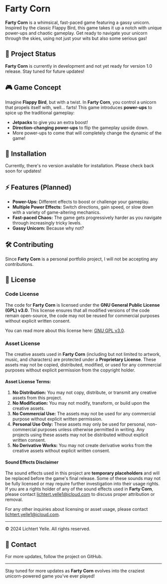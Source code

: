 # Farty Corn

**Farty Corn** is a whimsical, fast-paced game featuring a gassy unicorn. Inspired by the classic Flappy Bird, this game takes it up a notch with unique power-ups and chaotic gameplay. Get ready to navigate your unicorn through the skies, using not just your wits but also some serious gas!

## 🚀 Project Status
**Farty Corn** is currently in development and not yet ready for version 1.0 release. Stay tuned for future updates!

## 🎮 Game Concept
Imagine **Flappy Bird**, but with a twist. In **Farty Corn**, you control a unicorn that propels itself with, well... farts! This game introduces **power-ups** to spice up the traditional gameplay:

- **Jetpacks** to give you an extra boost!
- **Direction-changing power-ups** to flip the gameplay upside down.
- More power-ups to come that will completely change the dynamic of the game!

## 🔧 Installation
Currently, there's no version available for installation. Please check back soon for updates!

## ⚡ Features (Planned)
- **Power-Ups:** Different effects to boost or challenge your gameplay.
- **Multiple Power Effects:** Switch directions, gain speed, or slow down with a variety of game-altering mechanics.
- **Fast-paced Chaos:** The game gets progressively harder as you navigate through increasingly tricky levels.
- **Gassy Unicorn:** Because why not?

## 🛠️ Contributing
Since **Farty Corn** is a personal portfolio project, I will not be accepting any contributions. 

## 📜 License

### Code License
The code for **Farty Corn** is licensed under the **GNU General Public License (GPL) v3.0**. This license ensures that all modified versions of the code remain open-source, the code may not be reused for commercial purposes without explicit written consent.

You can read more about this license here: [GNU GPL v3.0](https://www.gnu.org/licenses/gpl-3.0.html).

### Asset License
The creative assets used in **Farty Corn** (including but not limited to artwork, music, and characters) are protected under a **Proprietary License**. These assets may not be copied, distributed, modified, or used for any commercial purposes without explicit permission from the copyright holder.

#### Asset License Terms:
1. **No Distribution:** You may not copy, distribute, or transmit any creative assets from this project.
2. **No Modification:** You may not modify, transform, or build upon the creative assets.
3. **No Commercial Use:** The assets may not be used for any commercial purpose without explicit written permission.
4. **Personal Use Only:** These assets may only be used for personal, non-commercial purposes unless otherwise permitted in writing. Any projects using these assets may not be distributed without explicit written consent. 
5. **No Derivative Works:** You may not create derivative works from the creative assets without explicit written consent.

#### Sound Effects Disclaimer
The sound effects used in this project are **temporary placeholders** and will be replaced before the game's final release. Some of these sounds may not be fully licensed or may require further investigation into their usage rights. If you are a rights holder of any of the sound effects used in **Farty Corn**, please contact lichtert.yelle1@icloud.com to discuss proper attribution or removal.

For any other inquiries about licensing or asset usage, please contact lichtert.yelle1@icloud.com.

---

© 2024 Lichtert Yelle. All rights reserved.

## 👋 Contact
For more updates, follow the project on GitHub.

---
Stay tuned for more updates as **Farty Corn** evolves into the craziest unicorn-powered game you've ever played!
